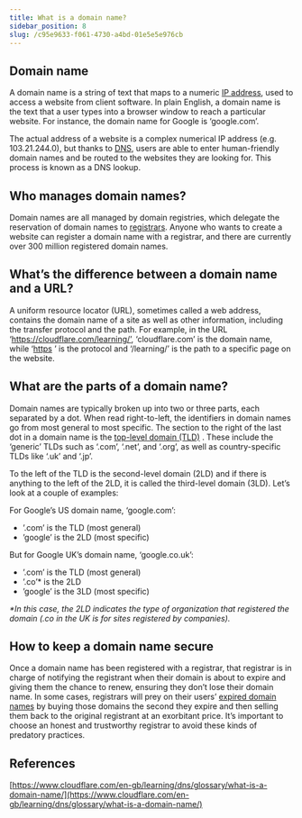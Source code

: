 ```yaml
---
title: What is a domain name?
sidebar_position: 8
slug: /c95e9633-f061-4730-a4bd-01e5e5e976cb
---
```




## Domain name


A domain name is a string of text that maps to a numeric [IP address](https://www.cloudflare.com/learning/dns/glossary/what-is-my-ip-address/), used to access a website from client software. In plain English, a domain name is the text that a user types into a browser window to reach a particular website. For instance, the domain name for Google is ‘google.com’.


The actual address of a website is a complex numerical IP address (e.g. 103.21.244.0), but thanks to [DNS](https://www.cloudflare.com/learning/dns/what-is-dns/), users are able to enter human-friendly domain names and be routed to the websites they are looking for. This process is known as a DNS lookup.


## Who manages domain names?


Domain names are all managed by domain registries, which delegate the reservation of domain names to [registrars](https://www.cloudflare.com/learning/dns/glossary/what-is-a-domain-name-registrar/). Anyone who wants to create a website can register a domain name with a registrar, and there are currently over 300 million registered domain names.


## What’s the difference between a domain name and a URL?


A uniform resource locator (URL), sometimes called a web address, contains the domain name of a site as well as other information, including the transfer protocol and the path. For example, in the URL ‘https://cloudflare.com/learning/’, ‘cloudflare.com’ is the domain name, while ‘[https](https://www.cloudflare.com/learning/ddos/glossary/hypertext-transfer-protocol-http/)
’ is the protocol and ‘/learning/’ is the path to a specific page on the website.


## What are the parts of a domain name?


Domain names are typically broken up into two or three parts, each separated by a dot. When read right-to-left, the identifiers in domain names go from most general to most specific. The section to the right of the last dot in a domain name is the [top-level domain (TLD)](https://www.cloudflare.com/learning/dns/top-level-domain/)
. These include the ‘generic’ TLDs such as ‘.com’, ‘.net’, and ‘.org’, as well as country-specific TLDs like ‘.uk’ and ‘.jp’.


To the left of the TLD is the second-level domain (2LD) and if there is anything to the left of the 2LD, it is called the third-level domain (3LD). Let’s look at a couple of examples:


For Google’s US domain name, ‘google.com’:

- ’.com’ is the TLD (most general)
- ’google’ is the 2LD (most specific)

But for Google UK’s domain name, ‘google.co.uk’:

- ’.com’ is the TLD (most general)
- ’.co’* is the 2LD
- ’google’ is the 3LD (most specific)

_*In this case, the 2LD indicates the type of organization that registered the domain (.co in the UK is for sites registered by companies)._


## **How to keep a domain name secure**


Once a domain name has been registered with a registrar, that registrar is in charge of notifying the registrant when their domain is about to expire and giving them the chance to renew, ensuring they don’t lose their domain name. In some cases, registrars will prey on their users’ [expired domain names](https://www.cloudflare.com/learning/dns/glossary/expired-domains/) by buying those domains the second they expire and then selling them back to the original registrant at an exorbitant price. It’s important to choose an honest and trustworthy registrar to avoid these kinds of predatory practices.


## References


[https://www.cloudflare.com/en-gb/learning/dns/glossary/what-is-a-domain-name/](https://www.cloudflare.com/en-gb/learning/dns/glossary/what-is-a-domain-name/)

